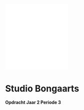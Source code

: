 <img src="studiobongaartslogo.png" width="200"> <!--Logo--> 

# Studio Bongaarts
**Opdracht Jaar 2 Periode 3**